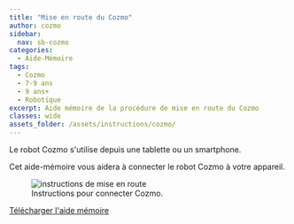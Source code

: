 ```yaml
---
title: "Mise en route du Cozmo"
author: cozmo
sidebar:
  nav: sb-cozmo
categories:
  - Aide-Mémoire
tags:
  - Cozmo
  - 7-9 ans
  - 9 ans+
  - Robotique
excerpt: Aide mémoire de la procédure de mise en route du Cozmo
classes: wide
assets_folder: /assets/instructions/cozmo/
---
```


Le robot Cozmo s'utilise depuis une tablette ou un smartphone.

Cet aide-mémoire vous aidera à connecter le robot Cozmo à votre appareil.

<figure>
  <img src="{{site.baseurl}}{{page.assets_folder}}cozmo-mise-en-route.png" alt="instructions de mise en route">
  <figcaption>Instructions pour connecter Cozmo.</figcaption>
</figure>
<!-- A4 -->

<a href="{{site.baseurl}}{{page.assets_folder}}/cozmo-mise-en-route.png" target="_blank" class=".btn .btn--success .btn--large">Télécharger l'aide mémoire</a>

